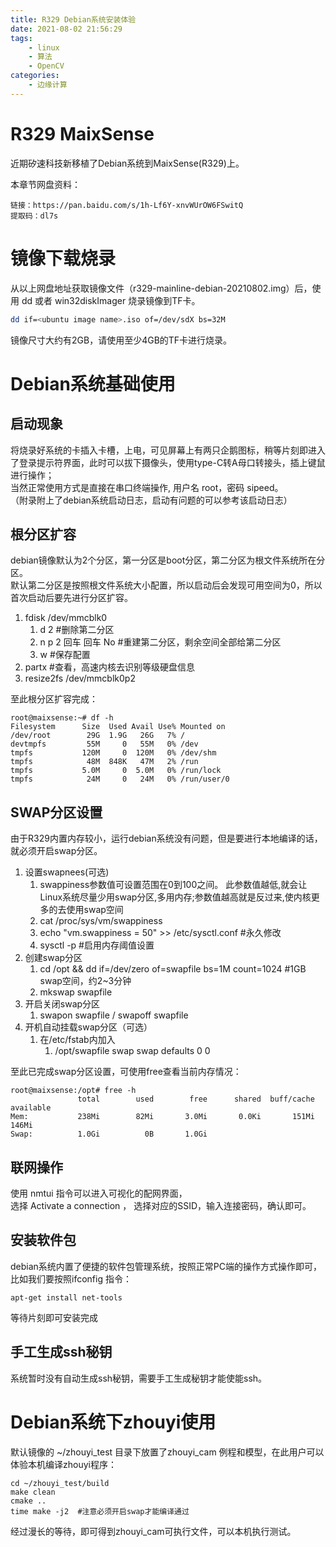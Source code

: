 ```yaml
---
title: R329 Debian系统安装体验
date: 2021-08-02 21:56:29
tags: 
    - linux
    - 算法
    - OpenCV
categories: 
    - 边缘计算
---
```



# R329 MaixSense

近期矽速科技新移植了Debian系统到MaixSense(R329)上。
<!-- more -->  
本章节网盘资料：
```
链接：https://pan.baidu.com/s/1h-Lf6Y-xnvWUrOW6FSwitQ 
提取码：dl7s 
```

# 镜像下载烧录
从以上网盘地址获取镜像文件（r329-mainline-debian-20210802.img）后，使用 dd 或者 win32diskImager 烧录镜像到TF卡。  
```bash
dd if=<ubuntu image name>.iso of=/dev/sdX bs=32M 
```
镜像尺寸大约有2GB，请使用至少4GB的TF卡进行烧录。

# Debian系统基础使用
## 启动现象
将烧录好系统的卡插入卡槽，上电，可见屏幕上有两只企鹅图标，稍等片刻即进入了登录提示符界面，此时可以拔下摄像头，使用type-C转A母口转接头，插上键鼠进行操作；  
当然正常使用方式是直接在串口终端操作, 用户名 root，密码 sipeed。  
（附录附上了debian系统启动日志，启动有问题的可以参考该启动日志）  

## 根分区扩容
debian镜像默认为2个分区，第一分区是boot分区，第二分区为根文件系统所在分区。  
默认第二分区是按照根文件系统大小配置，所以启动后会发现可用空间为0，所以首次启动后要先进行分区扩容。  
1. fdisk /dev/mmcblk0 
   1. d 2   #删除第二分区
   2. n p 2  回车 回车 No  #重建第二分区，剩余空间全部给第二分区
   3. w   #保存配置
2. partx   #查看，高速内核去识别等级硬盘信息
3. resize2fs /dev/mmcblk0p2

至此根分区扩容完成：
```
root@maixsense:~# df -h
Filesystem      Size  Used Avail Use% Mounted on
/dev/root        29G  1.9G   26G   7% /
devtmpfs         55M     0   55M   0% /dev
tmpfs           120M     0  120M   0% /dev/shm
tmpfs            48M  848K   47M   2% /run
tmpfs           5.0M     0  5.0M   0% /run/lock
tmpfs            24M     0   24M   0% /run/user/0

```

## SWAP分区设置
由于R329内置内存较小，运行debian系统没有问题，但是要进行本地编译的话，就必须开启swap分区。  

1. 设置swapnees(可选)
   1. swappiness参数值可设置范围在0到100之间。 此参数值越低,就会让Linux系统尽量少用swap分区,多用内存;参数值越高就是反过来,使内核更多的去使用swap空间
   2. cat /proc/sys/vm/swappiness  
   3. echo "vm.swappiness = 50" >> /etc/sysctl.conf  #永久修改
   4. sysctl -p   #启用内存阈值设置
2. 创建swap分区
   1. cd /opt && dd if=/dev/zero of=swapfile bs=1M count=1024  #1GB swap空间，约2~3分钟
   2. mkswap swapfile  
3. 开启关闭swap分区
   1. swapon swapfile /  swapoff swapfile
4. 开机自动挂载swap分区（可选）
   1. 在/etc/fstab内加入
      1. /opt/swapfile    swap        swap    defaults        0 0

至此已完成swap分区设置，可使用free查看当前内存情况：  
```
root@maixsense:/opt# free -h
               total        used        free      shared  buff/cache   available
Mem:           238Mi        82Mi       3.0Mi       0.0Ki       151Mi       146Mi
Swap:          1.0Gi          0B       1.0Gi
```

## 联网操作  
使用 nmtui 指令可以进入可视化的配网界面，  
选择 Activate a connection ， 选择对应的SSID，输入连接密码，确认即可。 

## 安装软件包  
debian系统内置了便捷的软件包管理系统，按照正常PC端的操作方式操作即可，比如我们要按照ifconfig 指令：
```
apt-get install net-tools
```
等待片刻即可安装完成

## 手工生成ssh秘钥  
系统暂时没有自动生成ssh秘钥，需要手工生成秘钥才能使能ssh。


# Debian系统下zhouyi使用
默认镜像的 ~/zhouyi_test 目录下放置了zhouyi_cam 例程和模型，在此用户可以体验本机编译zhouyi程序：
```
cd ~/zhouyi_test/build
make clean
cmake ..
time make -j2  #注意必须开启swap才能编译通过
```

经过漫长的等待，即可得到zhouyi_cam可执行文件，可以本机执行测试。




